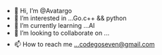- 👋 Hi, I’m @Avatargo
- 👀 I’m interested in ...Go.c++ && python
- 🌱 I’m currently learning ...AI
- 💞️ I’m looking to collaborate on ...$$$$
- 📫 How to reach me ...codegoseven@gmail.com

<!---
Avatargo/Avatargo is a ✨ special ✨ repository because its `README.md` (this file) appears on your GitHub profile.
You can click the Preview link to take a look at your changes.
--->
